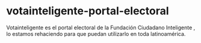 votainteligente-portal-electoral
================================

Votainteligente es el portal electoral de la Fundación Ciudadano Inteligente , lo estamos rehaciendo para que puedan utilizarlo en toda latinoamérica.
